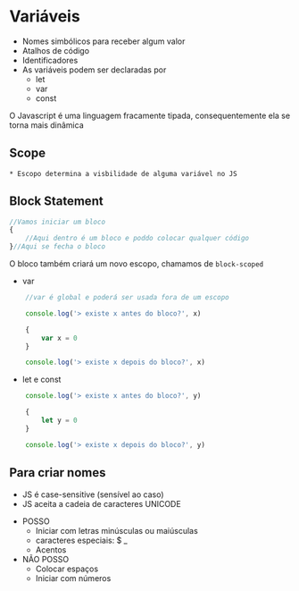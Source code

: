 # Variáveis

* Nomes simbólicos para receber algum valor
* Atalhos de código
* Identificadores
* As variáveis podem ser declaradas por
    - let
    - var
    - const

O Javascript é uma linguagem fracamente tipada, consequentemente ela se torna mais dinâmica

## Scope

    * Escopo determina a visbilidade de alguma variável no JS

## Block Statement
```js
//Vamos iniciar um bloco
{
    //Aqui dentro é um bloco e poddo colocar qualquer código
}//Aqui se fecha o bloco
```

O bloco também criará um novo escopo, chamamos de `block-scoped`

* var
```js
    //var é global e poderá ser usada fora de um escopo

    console.log('> existe x antes do bloco?', x)

    {
        var x = 0
    }

    console.log('> existe x depois do bloco?', x)
```
* let e const
```js
    console.log('> existe x antes do bloco?', y)

    {
        let y = 0
    }

    console.log('> existe x depois do bloco?', y)
```

## Para criar nomes

* JS é case-sensitive (sensível ao caso)
* JS aceita a cadeia de caracteres UNICODE

- POSSO
    * Iniciar com letras minúsculas ou maiúsculas
    * caracteres especiais: $ _
    * Acentos
- NÃO POSSO
    * Colocar espaços
    * Iniciar com números
 